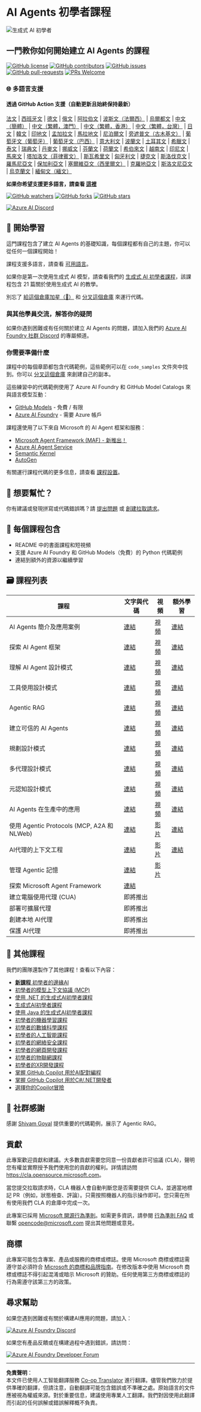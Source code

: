 <!--
CO_OP_TRANSLATOR_METADATA:
{
  "original_hash": "fbe8e2c7026d42ed06780dce1b06fd61",
  "translation_date": "2025-10-03T14:18:00+00:00",
  "source_file": "README.md",
  "language_code": "hk"
}
-->
# AI Agents 初學者課程

![生成式 AI 初學者](../../translated_images/repo-thumbnailv2.06f4a48036fde647f6ba4eb19f5651babe59bb30e972748afb349e47725d7601.hk.png)

## 一門教你如何開始建立 AI Agents 的課程

[![GitHub license](https://img.shields.io/github/license/microsoft/ai-agents-for-beginners.svg)](https://github.com/microsoft/ai-agents-for-beginners/blob/master/LICENSE?WT.mc_id=academic-105485-koreyst)
[![GitHub contributors](https://img.shields.io/github/contributors/microsoft/ai-agents-for-beginners.svg)](https://GitHub.com/microsoft/ai-agents-for-beginners/graphs/contributors/?WT.mc_id=academic-105485-koreyst)
[![GitHub issues](https://img.shields.io/github/issues/microsoft/ai-agents-for-beginners.svg)](https://GitHub.com/microsoft/ai-agents-for-beginners/issues/?WT.mc_id=academic-105485-koreyst)
[![GitHub pull-requests](https://img.shields.io/github/issues-pr/microsoft/ai-agents-for-beginners.svg)](https://GitHub.com/microsoft/ai-agents-for-beginners/pulls/?WT.mc_id=academic-105485-koreyst)
[![PRs Welcome](https://img.shields.io/badge/PRs-welcome-brightgreen.svg?style=flat-square)](http://makeapullrequest.com?WT.mc_id=academic-105485-koreyst)

### 🌐 多語言支援

#### 透過 GitHub Action 支援（自動更新且始終保持最新）

[法文](../fr/README.md) | [西班牙文](../es/README.md) | [德文](../de/README.md) | [俄文](../ru/README.md) | [阿拉伯文](../ar/README.md) | [波斯文（法爾西）](../fa/README.md) | [烏爾都文](../ur/README.md) | [中文（簡體）](../zh/README.md) | [中文（繁體，澳門）](../mo/README.md) | [中文（繁體，香港）](./README.md) | [中文（繁體，台灣）](../tw/README.md) | [日文](../ja/README.md) | [韓文](../ko/README.md) | [印地文](../hi/README.md) | [孟加拉文](../bn/README.md) | [馬拉地文](../mr/README.md) | [尼泊爾文](../ne/README.md) | [旁遮普文（古木基文）](../pa/README.md) | [葡萄牙文（葡萄牙）](../pt/README.md) | [葡萄牙文（巴西）](../br/README.md) | [意大利文](../it/README.md) | [波蘭文](../pl/README.md) | [土耳其文](../tr/README.md) | [希臘文](../el/README.md) | [泰文](../th/README.md) | [瑞典文](../sv/README.md) | [丹麥文](../da/README.md) | [挪威文](../no/README.md) | [芬蘭文](../fi/README.md) | [荷蘭文](../nl/README.md) | [希伯來文](../he/README.md) | [越南文](../vi/README.md) | [印尼文](../id/README.md) | [馬來文](../ms/README.md) | [塔加洛文（菲律賓文）](../tl/README.md) | [斯瓦希里文](../sw/README.md) | [匈牙利文](../hu/README.md) | [捷克文](../cs/README.md) | [斯洛伐克文](../sk/README.md) | [羅馬尼亞文](../ro/README.md) | [保加利亞文](../bg/README.md) | [塞爾維亞文（西里爾文）](../sr/README.md) | [克羅地亞文](../hr/README.md) | [斯洛文尼亞文](../sl/README.md) | [烏克蘭文](../uk/README.md) | [緬甸文（緬文）](../my/README.md)

**如果你希望支援更多語言，請查看 [這裡](https://github.com/Azure/co-op-translator/blob/main/getting_started/supported-languages.md)**

[![GitHub watchers](https://img.shields.io/github/watchers/microsoft/ai-agents-for-beginners.svg?style=social&label=Watch)](https://GitHub.com/microsoft/ai-agents-for-beginners/watchers/?WT.mc_id=academic-105485-koreyst)
[![GitHub forks](https://img.shields.io/github/forks/microsoft/ai-agents-for-beginners.svg?style=social&label=Fork)](https://GitHub.com/microsoft/ai-agents-for-beginners/network/?WT.mc_id=academic-105485-koreyst)
[![GitHub stars](https://img.shields.io/github/stars/microsoft/ai-agents-for-beginners.svg?style=social&label=Star)](https://GitHub.com/microsoft/ai-agents-for-beginners/stargazers/?WT.mc_id=academic-105485-koreyst)

[![Azure AI Discord](https://dcbadge.limes.pink/api/server/kzRShWzttr)](https://discord.gg/kzRShWzttr)

## 🌱 開始學習

這門課程包含了建立 AI Agents 的基礎知識，每個課程都有自己的主題，你可以從任何一個課程開始！

課程支援多語言，請查看 [可用語言](../..)。

如果你是第一次使用生成式 AI 模型，請查看我們的 [生成式 AI 初學者課程](https://aka.ms/genai-beginners)，該課程包含 21 篇關於使用生成式 AI 的教學。

別忘了 [給這個倉庫加星（🌟）](https://docs.github.com/en/get-started/exploring-projects-on-github/saving-repositories-with-stars?WT.mc_id=academic-105485-koreyst) 和 [分叉這個倉庫](https://github.com/microsoft/ai-agents-for-beginners/fork) 來運行代碼。

### 與其他學員交流，解答你的疑問

如果你遇到困難或有任何關於建立 AI Agents 的問題，請加入我們的 [Azure AI Foundry 社群 Discord](https://aka.ms/ai-agents/discord) 的專屬頻道。

### 你需要準備什麼

課程中的每個章節都包含代碼範例，這些範例可以在 `code_samples` 文件夾中找到。你可以 [分叉這個倉庫](https://github.com/microsoft/ai-agents-for-beginners/fork) 來創建自己的副本。

這些練習中的代碼範例使用了 Azure AI Foundry 和 GitHub Model Catalogs 來與語言模型互動：

- [GitHub Models](https://aka.ms/ai-agents-beginners/github-models) - 免費 / 有限
- [Azure AI Foundry](https://aka.ms/ai-agents-beginners/ai-foundry) - 需要 Azure 帳戶

課程還使用了以下來自 Microsoft 的 AI Agent 框架和服務：

- [Microsoft Agent Framework (MAF) - 新推出！](https://aka.ms/ai-agents-beginners/agent-framewrok)
- [Azure AI Agent Service](https://aka.ms/ai-agents-beginners/ai-agent-service)
- [Semantic Kernel](https://aka.ms/ai-agents-beginners/semantic-kernel)
- [AutoGen](https://aka.ms/ai-agents/autogen)

有關運行課程代碼的更多信息，請查看 [課程設置](./00-course-setup/README.md)。

## 🙏 想要幫忙？

你有建議或發現拼寫或代碼錯誤嗎？請 [提出問題](https://github.com/microsoft/ai-agents-for-beginners/issues?WT.mc_id=academic-105485-koreyst) 或 [創建拉取請求](https://github.com/microsoft/ai-agents-for-beginners/pulls?WT.mc_id=academic-105485-koreyst)。

## 📂 每個課程包含

- README 中的書面課程和短視頻
- 支援 Azure AI Foundry 和 GitHub Models（免費）的 Python 代碼範例
- 連結到額外的資源以繼續學習

## 🗃️ 課程列表

| **課程**                                     | **文字與代碼**                                    | **視頻**                                                  | **額外學習**                                                                     |
|----------------------------------------------|----------------------------------------------------|------------------------------------------------------------|----------------------------------------------------------------------------------|
| AI Agents 簡介及應用案例                     | [連結](./01-intro-to-ai-agents/README.md)          | [視頻](https://youtu.be/3zgm60bXmQk?si=z8QygFvYQv-9WtO1)  | [連結](https://aka.ms/ai-agents-beginners/collection?WT.mc_id=academic-105485-koreyst) |
| 探索 AI Agent 框架                           | [連結](./02-explore-agentic-frameworks/README.md)  | [視頻](https://youtu.be/ODwF-EZo_O8?si=Vawth4hzVaHv-u0H)  | [連結](https://aka.ms/ai-agents-beginners/collection?WT.mc_id=academic-105485-koreyst) |
| 理解 AI Agent 設計模式                       | [連結](./03-agentic-design-patterns/README.md)     | [視頻](https://youtu.be/m9lM8qqoOEA?si=BIzHwzstTPL8o9GF)  | [連結](https://aka.ms/ai-agents-beginners/collection?WT.mc_id=academic-105485-koreyst) |
| 工具使用設計模式                             | [連結](./04-tool-use/README.md)                    | [視頻](https://youtu.be/vieRiPRx-gI?si=2z6O2Xu2cu_Jz46N)  | [連結](https://aka.ms/ai-agents-beginners/collection?WT.mc_id=academic-105485-koreyst) |
| Agentic RAG                                   | [連結](./05-agentic-rag/README.md)                 | [視頻](https://youtu.be/WcjAARvdL7I?si=gKPWsQpKiIlDH9A3)  | [連結](https://aka.ms/ai-agents-beginners/collection?WT.mc_id=academic-105485-koreyst) |
| 建立可信的 AI Agents                         | [連結](./06-building-trustworthy-agents/README.md) | [視頻](https://youtu.be/iZKkMEGBCUQ?si=jZjpiMnGFOE9L8OK ) | [連結](https://aka.ms/ai-agents-beginners/collection?WT.mc_id=academic-105485-koreyst) |
| 規劃設計模式                                 | [連結](./07-planning-design/README.md)             | [視頻](https://youtu.be/kPfJ2BrBCMY?si=6SC_iv_E5-mzucnC)  | [連結](https://aka.ms/ai-agents-beginners/collection?WT.mc_id=academic-105485-koreyst) |
| 多代理設計模式                               | [連結](./08-multi-agent/README.md)                 | [視頻](https://youtu.be/V6HpE9hZEx0?si=rMgDhEu7wXo2uo6g)  | [連結](https://aka.ms/ai-agents-beginners/collection?WT.mc_id=academic-105485-koreyst) |
| 元認知設計模式                               | [連結](./09-metacognition/README.md)               | [視頻](https://youtu.be/His9R6gw6Ec?si=8gck6vvdSNCt6OcF)  | [連結](https://aka.ms/ai-agents-beginners/collection?WT.mc_id=academic-105485-koreyst) |
| AI Agents 在生產中的應用                     | [連結](./10-ai-agents-production/README.md)        | [視頻](https://youtu.be/l4TP6IyJxmQ?si=31dnhexRo6yLRJDl)  | [連結](https://aka.ms/ai-agents-beginners/collection?WT.mc_id=academic-105485-koreyst) |
| 使用 Agentic Protocols (MCP, A2A 和 NLWeb) | [連結](./11-agentic-protocols/README.md)           | [影片](https://youtu.be/X-Dh9R3Opn8)                                 | [連結](https://aka.ms/ai-agents-beginners/collection?WT.mc_id=academic-105485-koreyst) |
| AI代理的上下文工程                          | [連結](./12-context-engineering/README.md)         | [影片](https://youtu.be/F5zqRV7gEag)                                 | [連結](https://aka.ms/ai-agents-beginners/collection?WT.mc_id=academic-105485-koreyst) |
| 管理 Agentic 記憶                          | [連結](./13-agent-memory/README.md)     |      [影片](https://youtu.be/QrYbHesIxpw?si=vZkVwKrQ4ieCcIPx)                                                      |                                                                                        |
| 探索 Microsoft Agent Framework             | [連結](./14-microsoft-agent-framework/README.md)                            |                                                            |                                                                                        |
| 建立電腦使用代理 (CUA)                     | 即將推出                            |                                                            |                                                                                        |
| 部署可擴展代理                             | 即將推出                            |                                                            |                                                                                        |
| 創建本地 AI代理                            | 即將推出                               |                                                            |                                                                                        |
| 保護 AI代理                                | 即將推出                               |                                                            |                                                                                        |

## 🎒 其他課程

我們的團隊還製作了其他課程！查看以下內容：

- [**新課程** 初學者的邊緣AI](https://github.com/microsoft/edgeai-for-beginners?WT.mc_id=academic-105485-koreyst)
- [初學者的模型上下文協議 (MCP)](https://github.com/microsoft/mcp-for-beginners?WT.mc_id=academic-105485-koreyst)
- [使用 .NET 的生成式AI初學者課程](https://github.com/microsoft/Generative-AI-for-beginners-dotnet?WT.mc_id=academic-105485-koreyst)
- [生成式AI初學者課程](https://github.com/microsoft/generative-ai-for-beginners?WT.mc_id=academic-105485-koreyst)
- [使用 Java 的生成式AI初學者課程](https://github.com/microsoft/generative-ai-for-beginners-java?WT.mc_id=academic-105485-koreyst)
- [初學者的機器學習課程](https://aka.ms/ml-beginners?WT.mc_id=academic-105485-koreyst)
- [初學者的數據科學課程](https://aka.ms/datascience-beginners?WT.mc_id=academic-105485-koreyst)
- [初學者的人工智能課程](https://aka.ms/ai-beginners?WT.mc_id=academic-105485-koreyst)
- [初學者的網絡安全課程](https://github.com/microsoft/Security-101??WT.mc_id=academic-96948-sayoung)
- [初學者的網頁開發課程](https://aka.ms/webdev-beginners?WT.mc_id=academic-105485-koreyst)
- [初學者的物聯網課程](https://aka.ms/iot-beginners?WT.mc_id=academic-105485-koreyst)
- [初學者的XR開發課程](https://github.com/microsoft/xr-development-for-beginners?WT.mc_id=academic-105485-koreyst)
- [掌握 GitHub Copilot 用於AI配對編程](https://aka.ms/GitHubCopilotAI?WT.mc_id=academic-105485-koreyst)
- [掌握 GitHub Copilot 用於C#/.NET開發者](https://github.com/microsoft/mastering-github-copilot-for-dotnet-csharp-developers?WT.mc_id=academic-105485-koreyst)
- [選擇你的Copilot冒險](https://github.com/microsoft/CopilotAdventures?WT.mc_id=academic-105485-koreyst)

## 🌟 社群感謝

感謝 [Shivam Goyal](https://www.linkedin.com/in/shivam2003/) 提供重要的代碼範例，展示了 Agentic RAG。

## 貢獻

此專案歡迎貢獻和建議。大多數貢獻需要您同意一份貢獻者許可協議 (CLA)，聲明您有權並實際授予我們使用您的貢獻的權利。詳情請訪問 <https://cla.opensource.microsoft.com>。

當您提交拉取請求時，CLA 機器人會自動判斷您是否需要提供 CLA，並適當地標記 PR（例如，狀態檢查、評論）。只需按照機器人的指示操作即可。您只需在所有使用我們 CLA 的倉庫中完成一次。

此專案已採用 [Microsoft 開源行為準則](https://opensource.microsoft.com/codeofconduct/)。如需更多資訊，請參閱 [行為準則 FAQ](https://opensource.microsoft.com/codeofconduct/faq/) 或聯繫 [opencode@microsoft.com](mailto:opencode@microsoft.com) 提出其他問題或意見。

## 商標

此專案可能包含專案、產品或服務的商標或標誌。使用 Microsoft 商標或標誌需遵守並必須符合 [Microsoft 的商標和品牌指南](https://www.microsoft.com/legal/intellectualproperty/trademarks/usage/general)。在修改版本中使用 Microsoft 商標或標誌不得引起混淆或暗示 Microsoft 的贊助。任何使用第三方商標或標誌的行為需遵守該第三方的政策。

## 尋求幫助

如果您遇到困難或有關於構建AI應用的問題，請加入：

[![Azure AI Foundry Discord](https://img.shields.io/badge/Discord-Azure_AI_Foundry_Community_Discord-blue?style=for-the-badge&logo=discord&color=5865f2&logoColor=fff)](https://aka.ms/foundry/discord)

如果您有產品反饋或在構建過程中遇到錯誤，請訪問：

[![Azure AI Foundry Developer Forum](https://img.shields.io/badge/GitHub-Azure_AI_Foundry_Developer_Forum-blue?style=for-the-badge&logo=github&color=000000&logoColor=fff)](https://aka.ms/foundry/forum)

---

**免責聲明**：  
本文件已使用人工智能翻譯服務 [Co-op Translator](https://github.com/Azure/co-op-translator) 進行翻譯。儘管我們致力於提供準確的翻譯，但請注意，自動翻譯可能包含錯誤或不準確之處。原始語言的文件應被視為權威來源。對於重要信息，建議使用專業人工翻譯。我們對因使用此翻譯而引起的任何誤解或錯誤解釋概不負責。